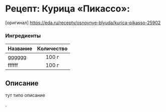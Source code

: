 # Рецепт: Курица «Пикассо»:
[оригинал] https://eda.ru/recepty/osnovnye-blyuda/kurica-pikasso-25902
 
### Ингредиенты
| Название        	| Количество  |
| -------------   	            |:-----------------:|
| gggggg  	| 100 г 		|
| ffffff	| 100 г     	|

## Описание
тут типо описание

.